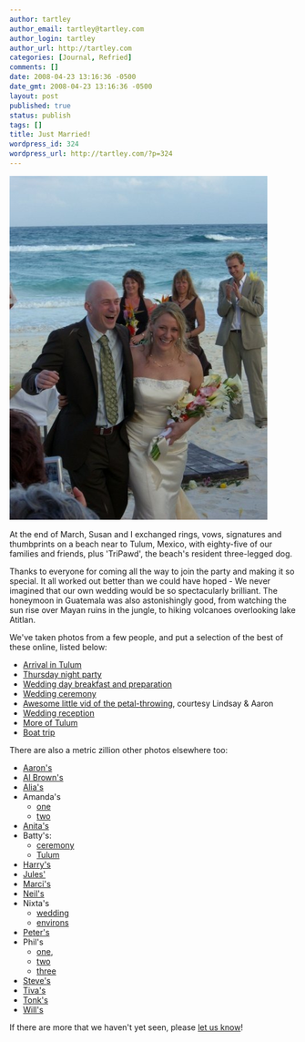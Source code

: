 ```yaml
---
author: tartley
author_email: tartley@tartley.com
author_login: tartley
author_url: http://tartley.com
categories: [Journal, Refried]
comments: []
date: 2008-04-23 13:16:36 -0500
date_gmt: 2008-04-23 13:16:36 -0500
layout: post
published: true
status: publish
tags: []
title: Just Married!
wordpress_id: 324
wordpress_url: http://tartley.com/?p=324
---
```


[![Just Married!](/assets/2008/05/wed.jpg "Just Married!")](/assets/2008/05/wed.jpg)

At
the end of March, Susan and I exchanged rings, vows, signatures and
thumbprints on a beach near to Tulum, Mexico, with eighty-five of our
families and friends, plus 'TriPawd', the beach's resident three-legged
dog.

Thanks to everyone for coming all the way to join the party and making
it so special. It all worked out better than we could have hoped - We
never imagined that our own wedding would be so spectacularly brilliant.
The honeymoon in Guatemala was also astonishingly good, from watching
the sun rise over Mayan ruins in the jungle, to hiking volcanoes
overlooking lake Atitlan.

We've taken photos from a few people, and put a selection of the best of
these online, listed below:

- [Arrival in Tulum](https://photos.google.com/album/AF1QipOOwy2ywMiILnYGBxh3UGImNgtiKi4QCyr04WmG)
- [Thursday night party](https://photos.google.com/album/AF1QipNAqeKG0tcJkfPGSDthl-Ms_phvFVqeOthOdPdV)
- [Wedding day breakfast and preparation](https://photos.google.com/share/AF1QipPcz63xwl28uezPMUa40psZmkOEpGzL0LWdm3_q0eHMeCNJDXmjuHHB4BD-bbxqsQ?key=VktPczAwcmE0VEFLY2RHbEpCWVM1X084bmNFOERR)
- [Wedding ceremony](https://photos.google.com/album/AF1QipMJbxudvhu-eKxwxxUhOA_GlYzrsnu9rOMviKi3)
- [Awesome little vid of the petal-throwing](http://vimeo.com/840598), courtesy Lindsay & Aaron
- [Wedding reception](https://photos.google.com/album/AF1QipOYwojvKwjo9Xf-XYhe9Iscks84LVMTVuSOvNI3)
- [More of Tulum](https://photos.google.com/album/AF1QipNRP6Z6WhM9uKyLnLE-BbWUVuazzMG1juHe-Jg3)
- [Boat trip](https://photos.google.com/album/AF1QipM816PgXq11ACuayazsraR6BIjRw6uUiLWrA9Oi)

There are also a metric zillion other photos elsewhere too:

- [Aaron's](http://www.flickr.com/photos/aaronindenver/sets/72157604336077174/)
- [Al Brown's](http://www.brownsolutions.biz/administrator/components/gallery/JBs-Wedding)
- [Alia's](http://www.facebook.com/album.php?page=1&aid=20525&id=509123606)
- Amanda's
  - [one](http://www.facebook.com/album.php?aid=19098&id=501388030&op=80)
  - [two](http://www.facebook.com/album.php?aid=19099&id=501388030&op=80)
- [Anita's](http://photos.walmart.com/shareephotolib/p=120121210651609191/l=10368438/g=17690942/cobrandOid=1011/otsc=SYE/otsi=SALB/pns/share/p=120121210651609191/l=10368438/g=17690942/cobrandOid=1011/otsc=SYE/otsi=SALB)
- Batty's:
  - [ceremony](http://www.flickr.com/photos/ebatty/sets/72157604321078488/)
  - [Tulum](http://www.flickr.com/photos/ebatty/sets/72157604370499812/)
- [Harry's](http://www.facebook.com/album.php?aid=104393&id=806225359&op=60)
- [Jules'](http://www.facebook.com/album.php?aid=44698&id=626416349&op=80)
- [Marci's](http://picasaweb.google.com/marci.pierce/Tulum)
- [Neil's](http://flickr.com/photos/neil_stone/sets/72157604415231580/)
- Nixta's
  - [wedding](http://www.flickr.com/photos/flixta/sets/72157604378814124/)
  - [environs](http://www.flickr.com/photos/flixta/sets/72157604374702326/)
- [Peter's](http://www.flickr.com/photos/ebatty/collections/72157600828965024/)
- Phil's
  - [one](http://frosties.com/index.php?option=com_gallery2&Itemid=28&g2_itemId=33451),
  - [two](http://frosties.com/index.php?option=com_gallery2&Itemid=28&g2_itemId=33552)
  - [three](http://frosties.com/index.php?option=com_gallery2&Itemid=28&g2_itemId=33653)
- [Steve's](http://www.facebook.com/album.php?aid=33845&id=513030422&op=60)
- [Tiva's](http://picasaweb.google.com/tiva.montalbano/SusanAndJBTulumMarch2008?authkey=5bI2u0vkCWo)
- [Tonk's](http://www.flickr.com/photos/atonks/sets/72157604418837612/)
- [Will's](http://www.kodakgallery.com/I.jsp?c=37w0p9r.3r4uaqjj&x=0&y=tbhnex&localeid=en_US)

If there are more that we haven't yet seen, please
[let us know](mailto:tartley@tartley.com)!

